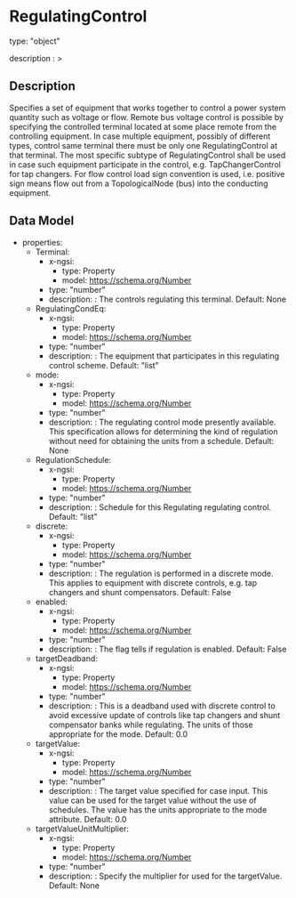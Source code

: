 # RegulatingControl
type: "object"
description : >
## Description
Specifies a set of equipment that works together to control a power system quantity such as voltage or flow.  Remote bus voltage control is possible by specifying the controlled terminal located at some place remote from the controlling equipment. In case multiple equipment, possibly of different types, control same terminal there must be only one RegulatingControl at that terminal. The most specific subtype of RegulatingControl shall be used in case such equipment participate in the control, e.g. TapChangerControl for tap changers. For flow control  load sign convention is used, i.e. positive sign means flow out from a TopologicalNode (bus) into the conducting equipment.

## Data Model
  - properties:
    - Terminal:
      - x-ngsi:
        - type: Property
        - model: https://schema.org/Number
      - type: "number"
      - description: : The controls regulating this terminal. Default: None
    - RegulatingCondEq:
      - x-ngsi:
        - type: Property
        - model: https://schema.org/Number
      - type: "number"
      - description: : The equipment that participates in this regulating control scheme. Default: "list"
    - mode:
      - x-ngsi:
        - type: Property
        - model: https://schema.org/Number
      - type: "number"
      - description: : The regulating control mode presently available.  This specification allows for determining the kind of regulation without need for obtaining the units from a schedule. Default: None
    - RegulationSchedule:
      - x-ngsi:
        - type: Property
        - model: https://schema.org/Number
      - type: "number"
      - description: : Schedule for this Regulating regulating control. Default: "list"
    - discrete:
      - x-ngsi:
        - type: Property
        - model: https://schema.org/Number
      - type: "number"
      - description: : The regulation is performed in a discrete mode. This applies to equipment with discrete controls, e.g. tap changers and shunt compensators. Default: False
    - enabled:
      - x-ngsi:
        - type: Property
        - model: https://schema.org/Number
      - type: "number"
      - description: : The flag tells if regulation is enabled. Default: False
    - targetDeadband:
      - x-ngsi:
        - type: Property
        - model: https://schema.org/Number
      - type: "number"
      - description: : This is a deadband used with discrete control to avoid excessive update of controls like tap changers and shunt compensator banks while regulating. The units of those appropriate for the mode. Default: 0.0
    - targetValue:
      - x-ngsi:
        - type: Property
        - model: https://schema.org/Number
      - type: "number"
      - description: : The target value specified for case input.   This value can be used for the target value without the use of schedules. The value has the units appropriate to the mode attribute. Default: 0.0
    - targetValueUnitMultiplier:
      - x-ngsi:
        - type: Property
        - model: https://schema.org/Number
      - type: "number"
      - description: : Specify the multiplier for used for the targetValue. Default: None
